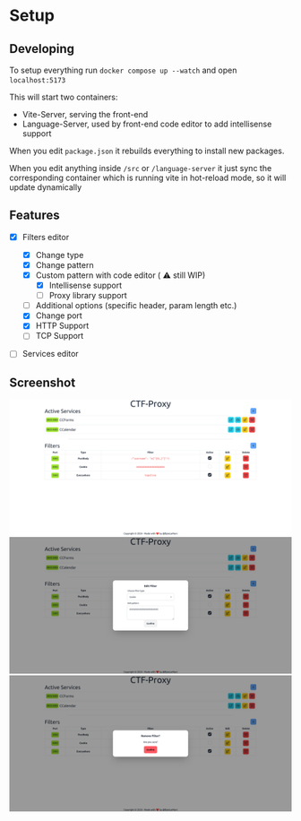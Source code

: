 # Setup

## Developing
To setup everything run  `docker compose up --watch` and open `localhost:5173`

This will start two containers:
- Vite-Server, serving the front-end
- Language-Server, used by front-end code editor to add intellisense support

When you edit `package.json` it rebuilds everything to install new packages.

When you edit anything inside `/src` or `/language-server` it just sync the corresponding container which is running vite in hot-reload mode, so it will update dynamically

## Features
- [x] Filters editor
    - [x] Change type
    - [x] Change pattern
    - [x] Custom pattern with code editor ( :warning: still WIP)
        - [x] Intellisense support
        - [ ] Proxy library support
    - [ ] Additional options (specific header, param length etc.)
    - [x] Change port
    - [x] HTTP Support
    - [ ] TCP Support   

- [ ] Services editor



## Screenshot
![Main](imgs/main.png)
![Edit](imgs/edit.png)
![Remove](imgs/remove.png)
